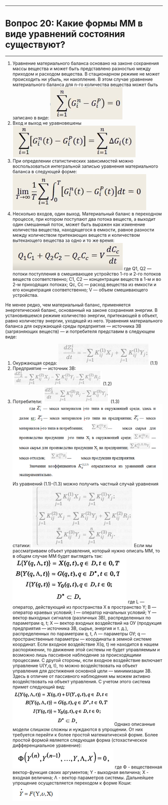 ___
# Вопрос 20: Какие формы ММ в виде уравнений состояния существуют?
___

1. Уравнение материального баланса основано на законе сохранения массы вещества и может быть представлено разностью между приходом и расходом вещества. В стационарном режиме не может происходить ни убыль, ни накопление. В этом случае уравнение материального баланса для n-го количества вещества может быть записано в виде: 
![formula0](../resources/imgs/20-0.png)
2. Вход и выход не уравновешены
![formula1](../resources/imgs/20-1.png)
3. При определении статистических зависимостей можно воспользоваться интегральной записью уравнения материального баланса в следующей форме:
![formula2](../resources/imgs/20-2.png)
4. Несколько входов, один выход. Материальный баланс в переходном процессе, при котором поступают два потока веществ, а выходит один смешанный поток, может быть выражен как изменение количества вещества, находящегося в емкости, равное разности между количеством притекающих веществ и количеством вытекающего вещества за одно и то же время:
![formula3](../resources/imgs/20-3.png)
где Q1, Q2 — потоки поступления в смешивающее устройство 1-го и 2-го потоков веществ соответственно; C1, С2 — концентрации веществ в 1-м и во 2-м приходящих потоках; Qc, Сс — расход вещества из емкости и его концентрация соответственно; V — объем смешивающего устройства.

Не менее редко, чем материальный баланс, применяется энергетический баланс, основанный на законе сохранения энергии. В установившемся режиме количество энергии, притекающей в объект, равно количеству энергии, уходящей из него.
Уравнения материального баланса для окружающей среды предприятия — источника ЗВ (загрязняющих веществ) — и потребителя представим в следующем виде:
1. Окуржающая среда:
![formula4](../resources/imgs/20-4.png) (1.1)
2. Предприятие — источник ЗВ:
![formula5](../resources/imgs/20-5.png) (1.2)
3. Потребители: 
![formula6](../resources/imgs/20-6.png) (1.3)
![formula7](../resources/imgs/20-7.png)
Из уравнений (1.1)-(1.3) можно получить частный случай уравнения статики:
![formula8](../resources/imgs/20-8.png)
Если мы рассматриваем объект управления, который нужно описать ММ, то в общем случае ММ будет выглядеть так:
![formula9](../resources/imgs/20-9.png)
где L — оператор, действующий из пространства X в пространство Y; В — оператор краевых условий; I — оператор начальных условий; Y — вектор выходных сигналов (различных ЗВ), распределенных по параметрам q, t; X — вектор входных воздействий на ОУ (продукция предприятия — источника ЗВ, сырье, энергия и т. д.), распределенных по параметрам q, t, Λ — параметры ОУ; q — пространственные параметры — координаты в земной системе координат.
Если входное воздействие Х(q, t) не находится в нашем распоряжении, то движение этой системы не будет управляемым и возможно лишь пассивное наблюдение за происходящими процессами. С другой стороны, если входное воздействие включает управление U(Y,q, t), то можно воздействовать на объект управления для достижения основной цели — минимизации ЗВ.
Здесь в отличие от пассивного наблюдения мы можем активно воздействовать на объект управления. С учетом этого система примет следующий вид:
![formula10](../resources/imgs/20-10.png)
Однако описанные модели слишком сложны и нуждаются в упрощении. От них требуется перейти к более простой математической форме. Более простой формой является следующая форма (стохастическое дифференциальное уравнение): 
![formula11](../resources/imgs/20-11.png)
где Ф - вещественная вектор-функция своих аргументов;  Y - выходная величина; X - входная величина; Λ - вектор параметров системы. 
Дальнейшее упрощение осуществляется переходом к форме Коши:
![formula12](../resources/imgs/20-12.png)